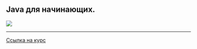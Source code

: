 ## Java для начинающих.

![](https://i.ytimg.com/vi/ziOQ8wkmnSE/hqdefault.jpg)
***
[Ссылка на курс](https://www.youtube.com/playlist?list=PLAma_mKffTOSUkXp26rgdnC0PicnmnDak)